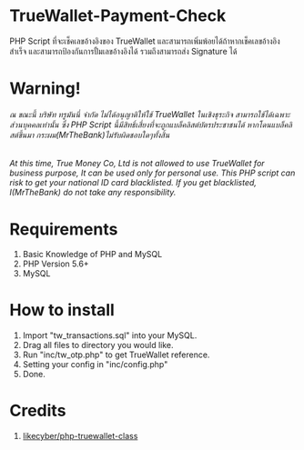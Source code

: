 # TrueWallet-Payment-Check
PHP Script ที่จะเช็คเลขอ้างอิงของ TrueWallet และสามารถเพิ่มพ้อยได้ถ้าหากเช็คเลขอ้างอิงสำเร็จ และสามารถป้องกันการปั้มเลขอ้างอิงได้ รวมถึงสามารถส่ง Signature ได้
# Warning!
###### ณ ขณะนี้ บริษัท ทรูมันนี่ จำกัด ไม่ได้อนุญาติให้ใช้ TrueWallet ในเชิงธุระกิจ สามารถใช้ได้เฉพาะส่วนบุคคลเท่านั้น ซึ่ง PHP Script นี้มีสิทธิ์เสี่ยงที่จะถูกแบล็คลิสต์บัตรประชาชนได้ หากโดนแบล็คลิสต์ขึ้นมา กระผม(MrTheBank)ไม่รับผิดชอบใดๆทั้งสิ้น
###### At this time, True Money Co, Ltd is not allowed to use TrueWallet for business purpose, It can be used only for personal use. This PHP script can risk to get your national ID card blacklisted. If you get blacklisted, I(MrTheBank) do not take any responsibility.
# Requirements
1. Basic Knowledge of PHP and MySQL
2. PHP Version 5.6+
3. MySQL
# How to install
1. Import "tw_transactions.sql" into your MySQL.
2. Drag all files to directory you would like.
3. Run "inc/tw_otp.php" to get TrueWallet reference.
4. Setting your config in "inc/config.php"
5. Done.
# Credits
1. [likecyber/php-truewallet-class](https://github.com/likecyber/php-truewallet-class)

